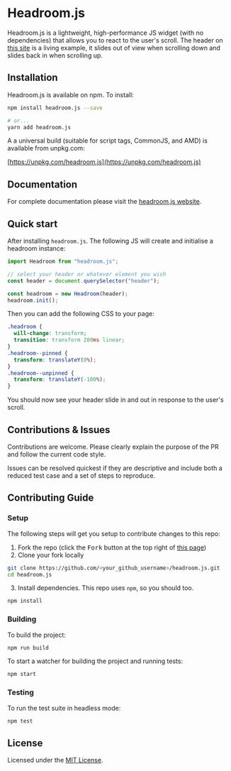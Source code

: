 # Headroom.js

Headroom.js is a lightweight, high-performance JS widget (with no dependencies) that allows you to react to the user's scroll. The header on [this site](http://wicky.nillia.ms/headroom.js) is a living example, it slides out of view when scrolling down and slides back in when scrolling up.

## Installation

Headroom.js is available on npm. To install:

```bash
npm install headroom.js --save

# or...
yarn add headroom.js
```

A a universal build (suitable for script tags, CommonJS, and AMD) is available from unpkg.com:

[https://unpkg.com/headroom.js](https://unpkg.com/headroom.js)

## Documentation

For complete documentation please visit the [headroom.js website](http://wicky.nillia.ms/headroom.js).

## Quick start

After installing `headroom.js`. The following JS will create and initialise a headroom instance:

```js
import Headroom from "headroom.js";

// select your header or whatever element you wish
const header = document.querySelector("header");

const headroom = new Headroom(header);
headroom.init();
```

Then you can add the following CSS to your page:

```css
.headroom {
  will-change: transform;
  transition: transform 200ms linear;
}
.headroom--pinned {
  transform: translateY(0%);
}
.headroom--unpinned {
  transform: translateY(-100%);
}
```

You should now see your header slide in and out in response to the user's scroll.

## Contributions & Issues

Contributions are welcome. Please clearly explain the purpose of the PR and follow the current code style.

Issues can be resolved quickest if they are descriptive and include both a reduced test case and a set of steps to reproduce.

## Contributing Guide

### Setup

The following steps will get you setup to contribute changes to this repo:

1. Fork the repo (click the <kbd>Fork</kbd> button at the top right of [this page](https://github.com/WickyNilliams/headroom.js))
2. Clone your fork locally

```bash
git clone https://github.com/<your_github_username>/headroom.js.git
cd headroom.js
```

3. Install dependencies. This repo uses `npm`, so you should too.

```bash
npm install
```

### Building

To build the project:

```bash
npm run build
```

To start a watcher for building the project and running tests:

```bash
npm start
```

### Testing

To run the test suite in headless mode:

```bash
npm test
```

## License

Licensed under the [MIT License](http://www.opensource.org/licenses/mit-license.php).
